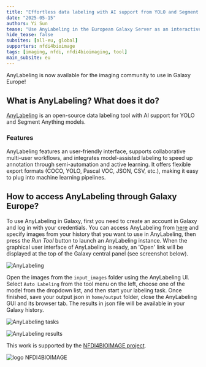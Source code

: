 ```yaml
---
title: "Effortless data labeling with AI support from YOLO and Segment Anything on Galaxy Europe!"
date: "2025-05-15"
authors: Yi Sun
tease: "Use AnyLabeling in the European Galaxy Server as an interactive tool"
hide_tease: false
subsites: [all-eu, global]
supporters: nfdi4bioimage
tags: [imaging, nfdi, nfdi4bioimaging, tool]
main_subsite: eu
---
```


AnyLabeling is now available for the imaging community to use in Galaxy Europe!

## What is AnyLabeling? What does it do?

[AnyLabeling](https://anylabeling.nrl.ai/) is an open-source data labeling tool with AI support for YOLO and Segment Anything models.

### Features

AnyLabeling features an user-friendly interface, supports collaborative multi-user workflows, and integrates model-assisted labeling to speed up annotation through semi-automation and active learning. It offers flexible export formats (COCO, YOLO, Pascal VOC, JSON, CSV, etc.), making it easy to plug into machine learning pipelines.

## How to access AnyLabeling through Galaxy Europe?

To use AnyLabeling in Galaxy, first you need to create an account in Galaxy and log in with your credentials. You can access AnyLabeling from [here](https://usegalaxy.eu/root?tool_id=interactive_tool_anylabeling) and specify images from your history that you want to use in AnyLabeling, then press the _Run Tool_ button to launch an AnyLabeling instance. When the graphical user interface of AnyLabeling is ready, an  'Open' link will be displayed at the top of the Galaxy central panel (see screenshot below). 

![AnyLabeling](/images/galaxy-anylabeling.png)


Open the images from the `input_images` folder using the AnyLabeling UI. Select `Auto Labeling` from the tool menu on the left, choose one of the model from the dropdown list, and then start your labeling task. Once finished, save your output json in `home/output` folder, close the AnyLabeling GUI and its browser tab. The results in json file will be available in your Galaxy history.

![AnyLabeling tasks](/images/galaxy-anylabeling-tasks.png)

![AnyLabeling results ](/images/galaxy-anylabeling-results.png)



This work is supported by the [NFDI4BIOIMAGE project](https://nfdi4bioimage.de/).

![logo NFDI4BIOIMAGE](/images/logos/nfdi4bioimage.png)
